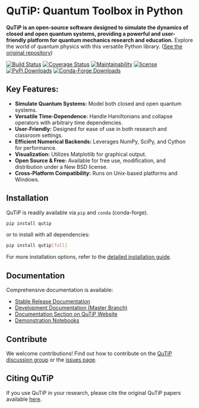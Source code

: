 # QuTiP: Quantum Toolbox in Python

**QuTiP is an open-source software designed to simulate the dynamics of closed and open quantum systems, providing a powerful and user-friendly platform for quantum mechanics research and education.**  Explore the world of quantum physics with this versatile Python library.  ([See the original repository](https://github.com/qutip/qutip))

[![Build Status](https://github.com/qutip/qutip/actions/workflows/tests.yml/badge.svg?branch=master)](https://github.com/qutip/qutip/actions/workflows/tests.yml)
[![Coverage Status](https://img.shields.io/coveralls/qutip/qutip.svg?logo=Coveralls)](https://coveralls.io/r/qutip/qutip)
[![Maintainability](https://api.codeclimate.com/v1/badges/df502674f1dfa1f1b67a/maintainability)](https://codeclimate.com/github/qutip/qutip/maintainability)
[![license](https://img.shields.io/badge/license-New%20BSD-blue.svg)](https://opensource.org/licenses/BSD-3-Clause)
[![PyPi Downloads](https://img.shields.io/pypi/dm/qutip?label=downloads%20%7C%20pip&logo=PyPI)](https://pypi.org/project/qutip)
[![Conda-Forge Downloads](https://img.shields.io/conda/dn/conda-forge/qutip?label=downloads%20%7C%20conda&logo=Conda-Forge)](https://anaconda.org/conda-forge/qutip)

## Key Features:

*   **Simulate Quantum Systems:** Model both closed and open quantum systems.
*   **Versatile Time-Dependence:** Handle Hamiltonians and collapse operators with arbitrary time dependencies.
*   **User-Friendly:** Designed for ease of use in both research and classroom settings.
*   **Efficient Numerical Backends:** Leverages NumPy, SciPy, and Cython for performance.
*   **Visualization:** Utilizes Matplotlib for graphical output.
*   **Open Source & Free:** Available for free use, modification, and distribution under a New BSD license.
*   **Cross-Platform Compatibility:** Runs on Unix-based platforms and Windows.

## Installation

QuTiP is readily available via `pip` and `conda` (conda-forge).

```bash
pip install qutip
```

or to install with all dependencies:

```bash
pip install qutip[full]
```

For more installation options, refer to the [detailed installation guide](https://qutip.readthedocs.io/en/stable/installation.html).

## Documentation

Comprehensive documentation is available:

*   [Stable Release Documentation](https://qutip.readthedocs.io/en/latest/)
*   [Development Documentation (Master Branch)](https://qutip.readthedocs.io/en/master/)
*   [Documentation Section on QuTiP Website](https://qutip.org/documentation.html)
*   [Demonstration Notebooks](https://qutip.org/tutorials.html)

## Contribute

We welcome contributions!  Find out how to contribute on the [QuTiP discussion group](https://groups.google.com/g/qutip) or the [issues page](https://github.com/qutip/qutip/issues).

## Citing QuTiP

If you use QuTiP in your research, please cite the original QuTiP papers available [here](https://dml.riken.jp/?s=QuTiP).